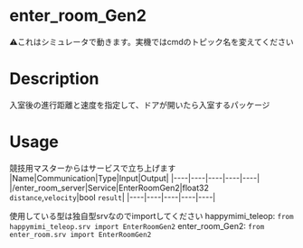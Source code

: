 # enter_room_Gen2

:warning:これはシミュレータで動きます。実機ではcmdのトピック名を変えてください

# Description
入室後の進行距離と速度を指定して、ドアが開いたら入室するパッケージ

# Usage
競技用マスターからはサービスで立ち上げます
|Name|Communication|Type|Input|Output|
|----|----|----|----|----|
|/enter_room_server|Service|EnterRoomGen2|float32 `distance`,`velocity`|bool `result`|
|----|----|----|----|----|

使用している型は独自型srvなのでimportしてください
happymimi_teleop:
`from happymimi_teleop.srv import EnterRoomGen2`
enter_room_Gen2:
`from enter_room.srv import EnterRoomGen2`

